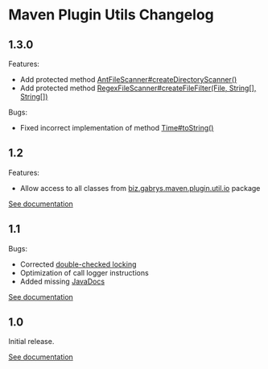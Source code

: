 # Maven Plugin Utils Changelog

## 1.3.0
Features:
* Add protected method [AntFileScanner#createDirectoryScanner()](http://maven-plugin-utils.projects.gabrys.biz/LATEST/apidocs/index.html?biz/gabrys/maven/plugin/util/io/AntFileScanner.html)
* Add protected method [RegexFileScanner#createFileFilter(File, String[], String[])](http://maven-plugin-utils.projects.gabrys.biz/LATEST/apidocs/index.html?biz/gabrys/maven/plugin/util/io/RegexFileScanner.html)

Bugs:
* Fixed incorrect implementation of method [Time#toString()](http://maven-plugin-utils.projects.gabrys.biz/LATEST/apidocs/index.html?biz/gabrys/maven/plugin/util/timer/Time.html)

## 1.2
Features:
* Allow access to all classes from [biz.gabrys.maven.plugin.util.io](http://maven-plugin-utils.projects.gabrys.biz/1.2/apidocs/index.html?biz/gabrys/maven/plugin/util/io/package-summary.html) package

[See documentation](http://maven-plugin-utils.projects.gabrys.biz/1.2/)

## 1.1
Bugs:
* Corrected [double-checked locking](https://en.wikipedia.org/wiki/Double-checked_locking)
* Optimization of call logger instructions
* Added missing [JavaDocs](http://maven-plugin-utils.projects.gabrys.biz/1.1/apidocs/)

[See documentation](http://maven-plugin-utils.projects.gabrys.biz/1.1/)

## 1.0
Initial release.

[See documentation](http://maven-plugin-utils.projects.gabrys.biz/1.0/)